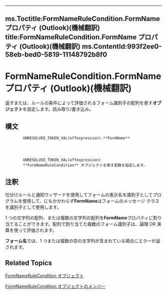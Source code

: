 

---
ms.Toctitle:FormNameRuleCondition.FormName プロパティ (Outlook)(機械翻訳)
title:FormNameRuleCondition.FormName プロパティ (Outlook)(機械翻訳)
ms.ContentId:993f2ee0-58eb-bed0-5819-11148792b8f0
---
# FormNameRuleCondition.FormName プロパティ (Outlook)(機械翻訳)




返すまたは、ルールの条件によって評価されるフォーム識別子の配列を表す**オブジェクト**を設定します。読み取り/書き込み。

## 構文

            UNRESOLVED_TOKEN_VAL(offexpression).**FormName**




            UNRESOLVED_TOKEN_VAL(offexpression)
            **FormNameRuleCondition** オブジェクトを表す変数を指定します。



## 注釈
仕分けルールと通知ウィザードを使用してフォームの表示名を識別子としてプログラムを使用して、にもかかわらず**FormName**はフォームのメッセージ クラスを識別子として使用します。



1 つの文字列の配列、または複数の文字列の配列を**FormName**プロパティに割り当てることができます。配列で割り当てた複数のフォーム識別子は、論理 OR 演算を使って評価されます。



**フォーム名**では、1 つまたは複数の空の文字列が含まれている場合にエラーが返されます。



## Related Topics

[FormNameRuleCondition オブジェクト](75b7f687-66e6-4863-b8aa-f19e98fedc45.md)

[FormNameRuleCondition オブジェクトのメンバー](deb9d55d-e217-9f31-3375-7713f98f3244.md)




